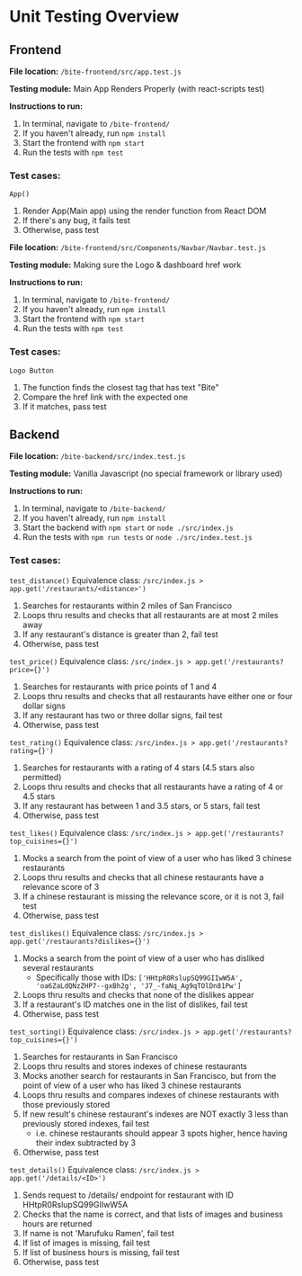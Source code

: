 # Unit Testing Overview

## Frontend
**File location:** `/bite-frontend/src/app.test.js`

**Testing module:** Main App Renders Properly (with react-scripts test)

**Instructions to run:**
1. In terminal, navigate to `/bite-frontend/`
2. If you haven't already, run `npm install`
3. Start the frontend with `npm start`
4. Run the tests with `npm test`

### Test cases:
`App()`
1. Render App(Main app) using the render function from React DOM 
3. If there's any bug, it fails test
4. Otherwise, pass test


**File location:** `/bite-frontend/src/Components/Navbar/Navbar.test.js`

**Testing module:** Making sure the Logo & dashboard href work

**Instructions to run:**
1. In terminal, navigate to `/bite-frontend/`
2. If you haven't already, run `npm install`
3. Start the frontend with `npm start`
4. Run the tests with `npm test`

### Test cases:
`Logo Button`
1. The function finds the closest <a> tag that has text "Bite"  
3. Compare the href link with the expected one
4. If it matches, pass test



## Backend
**File location:** `/bite-backend/src/index.test.js`

**Testing module:** Vanilla Javascript (no special framework or library used)

**Instructions to run:**
1. In terminal, navigate to `/bite-backend/`
2. If you haven't already, run `npm install`
3. Start the backend with `npm start` or `node ./src/index.js`
4. Run the tests with `npm run tests` or `node ./src/index.test.js`

### Test cases:
`test_distance()`
Equivalence class: `/src/index.js > app.get('/restaurants/<distance>')`
1. Searches for restaurants within 2 miles of San Francisco
2. Loops thru results and checks that all restaurants are at most 2 miles away
3. If any restaurant's distance is greater than 2, fail test
4. Otherwise, pass test

`test_price()`
Equivalence class: `/src/index.js > app.get('/restaurants?price={}')`
1. Searches for restaurants with price points of 1 and 4
2. Loops thru results and checks that all restaurants have either one or four dollar signs
3. If any restaurant has two or three dollar signs, fail test
4. Otherwise, pass test

`test_rating()`
Equivalence class: `/src/index.js > app.get('/restaurants?rating={}')`
1. Searches for restaurants with a rating of 4 stars (4.5 stars also permitted)
2. Loops thru results and checks that all restaurants have a rating of 4 or 4.5 stars
3. If any restaurant has between 1 and 3.5 stars, or 5 stars, fail test
4. Otherwise, pass test

`test_likes()`
Equivalence class: `/src/index.js > app.get('/restaurants?top_cuisines={}')`
1. Mocks a search from the point of view of a user who has liked 3 chinese restaurants
2. Loops thru results and checks that all chinese restaurants have a relevance score of 3
3. If a chinese restaurant is missing the relevance score, or it is not 3, fail test
4. Otherwise, pass test

`test_dislikes()`
Equivalence class: `/src/index.js > app.get('/restaurants?dislikes={}')`
1. Mocks a search from the point of view of a user who has disliked several restaurants
   - Specifically those with IDs: `['HHtpR0RslupSQ99GIIwW5A', 'oa6ZaLdQNzZHP7--gxBh2g', 'J7_-faNq_Ag9qTOlDn81Pw']`
2. Loops thru results and checks that none of the dislikes appear
3. If a restaurant's ID matches one in the list of dislikes, fail test
4. Otherwise, pass test

`test_sorting()`
Equivalence class: `/src/index.js > app.get('/restaurants?top_cuisines={}')`
1. Searches for restaurants in San Francisco
2. Loops thru results and stores indexes of chinese restaurants
3. Mocks another search for restaurants in San Francisco, but from the point of view of a user who has liked 3 chinese restaurants
4. Loops thru results and compares indexes of chinese restaurants with those previously stored
5. If new result's chinese restaurant's indexes are NOT exactly 3 less than previously stored indexes, fail test
   - i.e. chinese restaurants should appear 3 spots higher, hence having their index subtracted by 3
7. Otherwise, pass test

`test_details()`
Equivalence class: `/src/index.js > app.get('/details/<ID>')`
1. Sends request to /details/ endpoint for restaurant with ID HHtpR0RslupSQ99GIIwW5A
2. Checks that the name is correct, and that lists of images and business hours are returned
3. If name is not 'Marufuku Ramen', fail test
4. If list of images is missing, fail test
5. If list of business hours is missing, fail test
6. Otherwise, pass test
